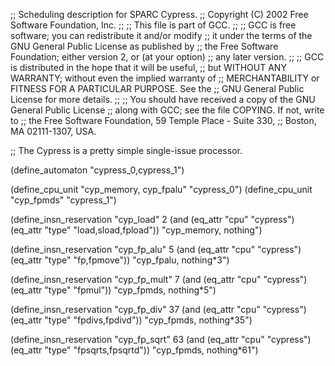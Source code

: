 ;; Scheduling description for SPARC Cypress.
;;   Copyright (C) 2002 Free Software Foundation, Inc.
;;
;; This file is part of GCC.
;;
;; GCC is free software; you can redistribute it and/or modify
;; it under the terms of the GNU General Public License as published by
;; the Free Software Foundation; either version 2, or (at your option)
;; any later version.
;;
;; GCC is distributed in the hope that it will be useful,
;; but WITHOUT ANY WARRANTY; without even the implied warranty of
;; MERCHANTABILITY or FITNESS FOR A PARTICULAR PURPOSE.  See the
;; GNU General Public License for more details.
;;
;; You should have received a copy of the GNU General Public License
;; along with GCC; see the file COPYING.  If not, write to
;; the Free Software Foundation, 59 Temple Place - Suite 330,
;; Boston, MA 02111-1307, USA.

;; The Cypress is a pretty simple single-issue processor.

(define_automaton "cypress_0,cypress_1")

(define_cpu_unit "cyp_memory, cyp_fpalu" "cypress_0")
(define_cpu_unit "cyp_fpmds" "cypress_1")

(define_insn_reservation "cyp_load" 2
  (and (eq_attr "cpu" "cypress")
    (eq_attr "type" "load,sload,fpload"))
  "cyp_memory, nothing")

(define_insn_reservation "cyp_fp_alu" 5
  (and (eq_attr "cpu" "cypress")
    (eq_attr "type" "fp,fpmove"))
  "cyp_fpalu, nothing*3")

(define_insn_reservation "cyp_fp_mult" 7
  (and (eq_attr "cpu" "cypress")
    (eq_attr "type" "fpmul"))
  "cyp_fpmds, nothing*5")

(define_insn_reservation "cyp_fp_div" 37
  (and (eq_attr "cpu" "cypress")
    (eq_attr "type" "fpdivs,fpdivd"))
  "cyp_fpmds, nothing*35")

(define_insn_reservation "cyp_fp_sqrt" 63
  (and (eq_attr "cpu" "cypress")
    (eq_attr "type" "fpsqrts,fpsqrtd"))
  "cyp_fpmds, nothing*61")
